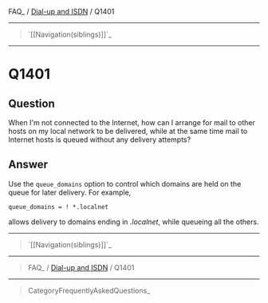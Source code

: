 FAQ\_ / [Dial-up and ISDN](FAQ/Dialup_and_ISDN) / Q1401

* * * * *

> \`[[Navigation(siblings)]]\`\_

* * * * *

Q1401
=====

Question
--------

When I'm not connected to the Internet, how can I arrange for mail to
other hosts on my local network to be delivered, while at the same time
mail to Internet hosts is queued without any delivery attempts?

Answer
------

Use the `queue_domains` option to control which domains are held on the
queue for later delivery. For example,

    queue_domains = ! *.localnet

allows delivery to domains ending in *.localnet*, while queueing all the
others.

* * * * *

> \`[[Navigation(siblings)]]\`\_

* * * * *

> FAQ\_ / [Dial-up and ISDN](FAQ/Dialup_and_ISDN) / Q1401

* * * * *

> CategoryFrequentlyAskedQuestions\_
